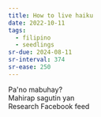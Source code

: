```yaml
---
title: How to live haiku
date: 2022-10-11
tags:
  - filipino
  - seedlings
sr-due: 2024-08-11
sr-interval: 374
sr-ease: 250
---
```

Pa'no mabuhay?  
Mahirap sagutin yan  
Research Facebook feed  